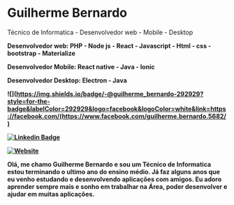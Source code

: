 <h1>Guilherme Bernardo</h1>

<p>Técnico de Informatica - Desenvolvedor web - Mobile - Desktop </p>
<p> <strong>Desenvolvedor web:<strong> PHP - Node js - React - Javascript - Html - css - bootstrap - Materialize </p>
<p> <strong>Desenvolvedor Mobile:<strong> React native - Java - Ionic </p>
<p> <strong>Desenvolvedor Desktop:<strong> Electron - Java </p>
  
![](https://img.shields.io/badge/-@guilherme_bernardo-292929?style=for-the-badge&labelColor=292929&logo=facebook&logoColor=white&link=https://facebook.com/(https://www.facebook.com/guilherme.bernardo.5682/) 
  
[![Linkedin Badge](https://img.shields.io/badge/-Guilherme%_Bernardo-292929?style=for-the-badge&logo=Linkedin&logoColor=white&link=https://www.linkedin.com/in/guilherme-bernardo-silva-789217194/)](https://www.linkedin.com/in/guilherme-bernardo-silva-789217194/)

[![Website](https://img.shields.io/badge/-Portifólio-292929?style=for-the-badge&link=gui25.github.io/main/#home)](gui25.github.io/main/#home) 

<p>Olá, me chamo Guilherme Bernardo e sou um Técnico de Informatica estou terminando o ultimo ano do ensino médio. Já faz alguns anos que eu venho estudando e desenvolvendo aplicações com amigos. Eu adoro aprender sempre mais e sonho em trabalhar na Área, poder desenvolver e ajudar em muitas aplicações.</p>
